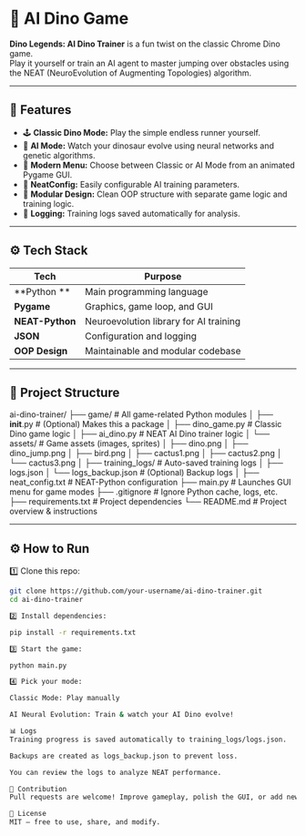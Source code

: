 # 🦕 AI Dino Game

**Dino Legends: AI Dino Trainer** is a fun twist on the classic Chrome Dino game.  
Play it yourself or train an AI agent to master jumping over obstacles using the NEAT (NeuroEvolution of Augmenting Topologies) algorithm.

---

## 🚀 Features

- 🕹️ **Classic Dino Mode:** Play the simple endless runner yourself.
- 🤖 **AI Mode:** Watch your dinosaur evolve using neural networks and genetic algorithms.
- 🎨 **Modern Menu:** Choose between Classic or AI Mode from an animated Pygame GUI.
- 📁 **NeatConfig:** Easily configurable AI training parameters.
- 🧩 **Modular Design:** Clean OOP structure with separate game logic and training logic.
- 🧮 **Logging:** Training logs saved automatically for analysis.

---

## ⚙️ Tech Stack

| Tech             | Purpose                                |
|------------------|----------------------------------------|
| **Python **      | Main programming language              |
| **Pygame**       | Graphics, game loop, and GUI           |
| **NEAT-Python**  | Neuroevolution library for AI training |
| **JSON**         | Configuration and logging              |
| **OOP Design**   | Maintainable and modular codebase      |

---

## 📂 Project Structure

ai-dino-trainer/
├── game/                # All game-related Python modules
│   ├── __init__.py      # (Optional) Makes this a package
│   ├── dino_game.py     # Classic Dino game logic
│   ├── ai_dino.py       # NEAT AI Dino trainer logic
│   └── assets/          # Game assets (images, sprites)
│       ├── dino.png
│       ├── dino_jump.png
│       ├── bird.png
│       ├── cactus1.png
│       ├── cactus2.png
│       └── cactus3.png
│
├── training_logs/       # Auto-saved training logs
│   ├── logs.json
│   └── logs_backup.json # (Optional) Backup logs
│
├── neat_config.txt      # NEAT-Python configuration
├── main.py              # Launches GUI menu for game modes
├── .gitignore           # Ignore Python cache, logs, etc.
├── requirements.txt     # Project dependencies
└── README.md            # Project overview & instructions


---

## ⚙️ How to Run

1️⃣ Clone this repo:
```bash
git clone https://github.com/your-username/ai-dino-trainer.git
cd ai-dino-trainer

2️⃣ Install dependencies:

pip install -r requirements.txt

3️⃣ Start the game:

python main.py

4️⃣ Pick your mode:

Classic Mode: Play manually

AI Neural Evolution: Train & watch your AI Dino evolve!

📊 Logs
Training progress is saved automatically to training_logs/logs.json.

Backups are created as logs_backup.json to prevent loss.

You can review the logs to analyze NEAT performance.

🤝 Contribution
Pull requests are welcome! Improve gameplay, polish the GUI, or add new obstacles. Just fork this repo, make changes, and submit a PR.

📄 License
MIT — free to use, share, and modify.
